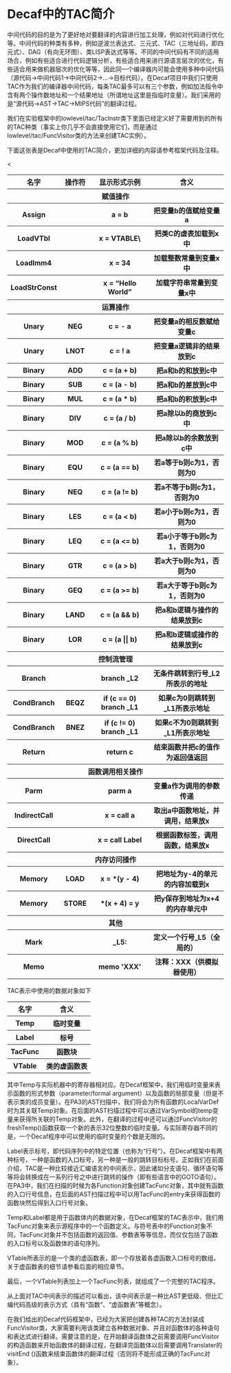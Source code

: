 # Decaf中的TAC简介

中间代码的目的是为了更好地对要翻译的内容进行加工处理，例如对代码进行优化等。中间代码的种类有多种，例如逆波兰表达式、三元式、TAC（三地址码，即四元式）、DAG（有向无环图）、类LISP表达式等等。不同的中间代码有不同的适用场合，例如有些适合进行代码逻辑分析，有些适合用来进行源语言层次的优化，有些适合用来做机器层次的优化等等，因此同一个编译器内可能会使用多种中间代码（源代码->中间代码1->中间代码2->…->目标代码）。在Decaf项目中我们只使用TAC作为我们的编译器中间代码，每条TAC最多可以有三个参数，例如加法指令中含有两个操作数地址和一个结果地址（所谓地址这里是指临时变量）。我们采用的是“源代码->AST->TAC->MIPS代码”的翻译过程。

我们在实验框架中的lowlevel/tac/TacInstr类下里面已经定义好了需要用到的所有的TAC种类（事实上你几乎不会直接使用它们，而是通过lowlevel/tac/FuncVisitor类的方法来创建TAC实例）。

下面这张表是Decaf中使用的TAC简介，更加详细的内容请参考框架代码及注释。
<table>
    <tr>
        <th>名字</th>
        <th>操作符</th>
        <th>显示形式示例</th>
        <th>含义</th>
    </tr>
    <tr>
        <th  colspan="4">赋值操作 </th>
    </tr>
    <tr>
        <th>Assign </th>
        <th> </th>
        <th>a = b </th>
        <th>把变量b的值赋给变量a </th>
    </tr>
    <tr>
        <th>LoadVTbl       </th>
        <th></th>
        <th>x = VTABLE\<C\></th>
        <th>把类C的虚表加载到x中 </th>
    </tr>
    <tr>
        <th>LoadImm4       </th>
        <th></th>
        <th>x = 34 </th>
        <th>加载整数常量到变量x中 </th>
    </tr>
    <tr>
        <th>LoadStrConst       </th>
        <th></th>
        <th>x = “Hello World” </th>
        <th>加载字符串常量到变量x中</th>
    </tr>
    <tr>
        <th  colspan="4">运算操作  </th>
    </tr>
    <tr>
        <th>Unary</th>
        <th>NEG</th>
        <th>c = - a </th>
        <th>把变量a的相反数赋给变量c </th>
    </tr>
    <tr>
        <th>Unary</th>
        <th>LNOT</th>
        <th>c = ! a </th>
        <th>把变量a逻辑非的结果放到c </th>
    </tr>
    <tr>
        <th>Binary  </th>
        <th>ADD</th>
        <th>c = (a + b) </th>
        <th>把a和b的和放到c中 </th>
    </tr>
    <tr>
        <th>Binary</th>
        <th>SUB</th>
        <th>c = (a - b)</th>
        <th>把a和b的差放到c中 </th>
    </tr>
    <tr>
        <th>Binary</th>
        <th>MUL</th>
        <th>c = (a * b) </th>
        <th>把a和b的积放到c中 </th>
    </tr>
    <tr>
        <th>Binary</th>
        <th>DIV</th>
        <th>c = (a / b) </th>
        <th>把a除以b的商放到c中</th>
    </tr>
    <tr>
        <th>Binary</th>
        <th>MOD</th>
        <th>c = (a % b) </th>
        <th>把a除以b的余数放到c中 </th>
    </tr>
    <tr>
        <th>Binary</th>
        <th>EQU</th>
        <th>c = (a == b)</th>
        <th>若a等于b则c为1，否则为0 </th>
    </tr>
    <tr>
        <th>Binary</th>
        <th>NEQ</th>
        <th>c = (a != b) </th>
        <th>若a不等于b则c为1，否则为0 </th>
    </tr>
    <tr>
        <th>Binary</th>
        <th>LES</th>
        <th>c = (a < b) </th>
        <th>若a小于b则c为1，否则为0 </th>
    </tr>
    <tr>
        <th>Binary</th>
        <th>LEQ</th>
        <th>c = (a <= b) </th>
        <th>若a小于等于b则c为1，否则为0 </th>
    </tr>
    <tr>
        <th>Binary</th>
        <th>GTR</th>
        <th>c = (a > b) </th>
        <th>若a大于b则c为1，否则为0 </th>
    </tr>
    <tr>
        <th>Binary</th>
        <th>GEQ</th>
        <th>c = (a >= b) </th>
        <th>若a大于等于b则c为1，否则为0 </th>
    </tr>
    <tr>
        <th>Binary</th>
        <th>LAND</th>
        <th>c = (a && b) </th>
        <th>把a和b逻辑与操作的结果放到c</th>
    </tr>
    <tr>
        <th>Binary</th>
        <th>LOR</th>
        <th>c = (a || b) </th>
        <th>把a和b逻辑或操作的结果放到c </th>
    </tr>
    <tr>
        <th  colspan="4">控制流管理  </th>
    </tr>
    <tr>
        <th>Branch</th>
        <th></th>
        <th>branch _L2 </th>
        <th>无条件跳转到行号_L2所表示的地址</th>
    </tr>
    <tr>
        <th>CondBranch </th>
        <th>BEQZ</th>
        <th>if (c == 0) branch _L1</th>
        <th>如果c为0则跳转到_L1所表示地址 </th>
    </tr>
    <tr>
        <th>CondBranch </th>
        <th>BNEZ</th>
        <th>if (c != 0) branch _L1</th>
        <th>如果c不为0则跳转到_L1所表示地址 </th>
    </tr>
    <tr>
        <th>Return</th>
        <th></th>
        <th>return c</th>
        <th>结束函数并把c的值作为返回值返回 </th>
    </tr>
    <tr>
        <th  colspan="4">函数调用相关操作  </th>
    </tr>
    <tr>
        <th>Parm</th>
        <<th></th>
        <th>parm a  </th>
        <th>变量a作为调用的参数传递</th>
    </tr>
    <tr>
        <th>IndirectCall </th>
        <th></th>
        <th>x = call a</th>
        <th>取出a中函数地址，并调用，结果放x </th>
    </tr>
    <tr>
        <th>DirectCall </th>
        <th></th>
        <th>x = call Label </th>
        <th>根据函数标签，调用函数，结果放x </th>
    </tr>
    <tr>
        <th  colspan="4">内存访问操作  </th>
    </tr>
    <tr>
        <th >Memory</th>
        <th>LOAD</th>
        <th>x = *(y - 4) </th>
        <th>把地址为y-4的单元的内容加载到x </th>
    </tr>
    <tr>
        <th >Memory</th>
        <th>STORE</th>
        <th>*(x + 4) = y </th>
        <th>把y保存到地址为x+4的内存单元中</th>
    </tr>
    <tr>
        <th  colspan="4">其他  </th>
    </tr>
    <tr>
        <th>Mark</th>
        <th></th>
        <th>_L5: </th>
        <th>定义一个行号_L5（全局的） </th>
    </tr>
    <tr>
        <th>Memo</th>
        <th></th>
        <th>memo 'XXX'</th>
        <th>注释：XXX（供模拟器使用） </th>
    </tr>
</table>

TAC表示中使用的数据对象如下

<table>
    <tr>
        <th>名字  </th>
        <th>含义 </th>
    </tr>
    <tr> 
        <th>Temp</th>
        <th>临时变量</th>
    </tr>
    <tr> 
        <th>Label </th>
        <th>标号</th>
    </tr>
    <tr> 
        <th>TacFunc</th>
        <th>函数块</th>
    </tr>
    <tr> 
        <th>VTable</th>
        <th>类的虚函数表</th>
    </tr>
</table>

其中Temp与实际机器中的寄存器相对应。在Decaf框架中，我们用临时变量来表示函数的形式参数（parameter/formal argument）以及函数的局部变量（但是不表示类的成员变量）。在PA3的AST扫描中，我们将会为所有函数的LocalVarDef时为其关联Temp对象。在后面的AST扫描过程中可以通过VarSymbol的temp变量来获得所关联的Temp对象。此外，在翻译的过程中还可以通过FuncVisitor的freshTemp()函数获取一个新的表示32位整数的临时变量。与实际寄存器不同的是，一个Decaf程序中可以使用的临时变量的个数是无限的。

Label表示标号，即代码序列中的特定位置（也称为“行号”）。在Decaf框架中有两种标号，一种是函数的入口标号，另一种是一般的跳转目标标号。正如我们在前面介绍，TAC是一种比较接近汇编语言的中间表示，因此诸如分支语句、循环语句等等将会转换成在一系列行号之中进行跳转的操作（即有些语言中的GOTO语句）。在PA3中，我们在扫描的时候为各Function对象创建TacFunc对象，其中就有函数的入口行号信息，在后面的AST扫描过程中可以用TacFunc的entry来获得函数的函数块然后得到入口行号对象。

Temp和Label都是用于函数体内的数据对象，在Decaf框架的TAC表示中，我们用TacFunc对象来表示源程序中的一个函数定义。与符号表中的Function对象不同，TacFunc对象并不包括函数的返回值、参数表等等信息，而仅仅包括了函数的入口标号以及函数体的语句序列。

VTable所表示的是一个类的虚函数表，即一个存放着各虚函数入口标号的数组。关于虚函数表的细节请参看后面的相应章节。

最后，一个VTable列表加上一个TacFunc列表，就组成了一个完整的TAC程序。

从上面对TAC中间表示的描述可以看出，该中间表示是一种比AST更低级、但比汇编代码高级的表示方式（具有“函数”、“虚函数表”等概念）。

在我们给出的Decaf代码框架中，已经为大家把创建各种TAC的方法封装成FuncVisitor类，大家需要利用该类建立各种数据对象、并且对函数体的各种语句和表达式进行翻译。需要注意的是，在开始翻译函数体之前需要调用FuncVisitor的构造函数来开始函数体的翻译过程，在翻译完函数体以后需要调用Translater的visitEnd ()函数来结束函数体的翻译过程（否则将不能形成正确的TacFunc对象）。